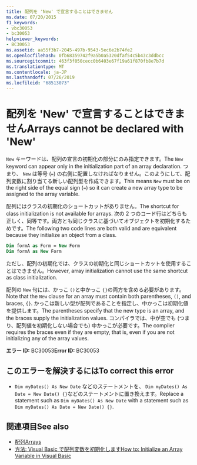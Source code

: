 ```yaml
---
title: 配列を 'New' で宣言することはできません
ms.date: 07/20/2015
f1_keywords:
- vbc30053
- bc30053
helpviewer_keywords:
- BC30053
ms.assetid: aa55f3b7-2045-497b-9543-5ec6e2b74fe2
ms.openlocfilehash: 0fb68359742f9a5b0a5320dfaf54c5b43c3ddbcc
ms.sourcegitcommit: 463f3f050cecc0b6403e67f19a61f870fb8e7b7d
ms.translationtype: MT
ms.contentlocale: ja-JP
ms.lasthandoff: 07/26/2019
ms.locfileid: "68513073"
---
```

# <a name="arrays-cannot-be-declared-with-new"></a><span data-ttu-id="cf97a-102">配列を 'New' で宣言することはできません</span><span class="sxs-lookup"><span data-stu-id="cf97a-102">Arrays cannot be declared with 'New'</span></span>

<span data-ttu-id="cf97a-103">`New` キーワードは、配列の宣言の初期化の部分にのみ指定できます。</span><span class="sxs-lookup"><span data-stu-id="cf97a-103">The `New` keyword can appear only in the initialization part of an array declaration.</span></span> <span data-ttu-id="cf97a-104">つまり、 `New` は等号 (`=`) の右側に配置しなければなりません。このようにして、配列変数に割り当てる新しい配列型を作成できます。</span><span class="sxs-lookup"><span data-stu-id="cf97a-104">This means `New` must be on the right side of the equal sign (`=`) so it can create a new array type to be assigned to the array variable.</span></span>

<span data-ttu-id="cf97a-105">配列にはクラスの初期化のショートカットがありません。</span><span class="sxs-lookup"><span data-stu-id="cf97a-105">The shortcut for class initialization is not available for arrays.</span></span> <span data-ttu-id="cf97a-106">次の 2 つのコード行はどちらも正しく、同等です。両方とも同じクラスに基づいてオブジェクトを初期化するためです。</span><span class="sxs-lookup"><span data-stu-id="cf97a-106">The following two code lines are both valid and are equivalent because they initialize an object from a class.</span></span>

```vb
Dim formA as Form = New Form
Dim formA as New Form
```

<span data-ttu-id="cf97a-107">ただし、配列の初期化では、クラスの初期化と同じショートカットを使用することはできません。</span><span class="sxs-lookup"><span data-stu-id="cf97a-107">However, array initialization cannot use the same shortcut as class initialization.</span></span>

<span data-ttu-id="cf97a-108">配列の `New` 句には、かっこ `()`と中かっこ `{}`の両方を含める必要があります。</span><span class="sxs-lookup"><span data-stu-id="cf97a-108">Note that the `New` clause for an array must contain both parentheses, `()`, and braces, `{}`.</span></span> <span data-ttu-id="cf97a-109">かっこは新しい型が配列であることを指定し、中かっこは初期化値を提供します。</span><span class="sxs-lookup"><span data-stu-id="cf97a-109">The parentheses specify that the new type is an array, and the braces supply the initialization values.</span></span> <span data-ttu-id="cf97a-110">コンパイラでは、中が空でも (つまり、配列値を初期化しない場合でも) 中かっこが必要です。</span><span class="sxs-lookup"><span data-stu-id="cf97a-110">The compiler requires the braces even if they are empty, that is, even if you are not initializing any of the array values.</span></span>

<span data-ttu-id="cf97a-111">**エラー ID:** BC30053</span><span class="sxs-lookup"><span data-stu-id="cf97a-111">**Error ID:** BC30053</span></span>

## <a name="to-correct-this-error"></a><span data-ttu-id="cf97a-112">このエラーを解決するには</span><span class="sxs-lookup"><span data-stu-id="cf97a-112">To correct this error</span></span>

- <span data-ttu-id="cf97a-113">`Dim myDates() As New Date` などのステートメントを、 `Dim myDates() As Date = New Date() {}`などのステートメントに置き換えます。</span><span class="sxs-lookup"><span data-stu-id="cf97a-113">Replace a statement such as `Dim myDates() As New Date` with a statement such as `Dim myDates() As Date = New Date() {}`.</span></span>

## <a name="see-also"></a><span data-ttu-id="cf97a-114">関連項目</span><span class="sxs-lookup"><span data-stu-id="cf97a-114">See also</span></span>

- [<span data-ttu-id="cf97a-115">配列</span><span class="sxs-lookup"><span data-stu-id="cf97a-115">Arrays</span></span>](../../visual-basic/programming-guide/language-features/arrays/index.md)
- [<span data-ttu-id="cf97a-116">方法: Visual Basic で配列変数を初期化します</span><span class="sxs-lookup"><span data-stu-id="cf97a-116">How to: Initialize an Array Variable in Visual Basic</span></span>](../../visual-basic/programming-guide/language-features/arrays/how-to-initialize-an-array-variable.md)
